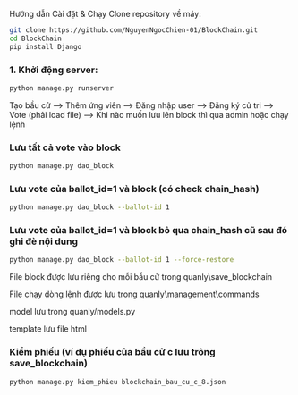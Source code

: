 Hướng dẫn Cài đặt & Chạy
Clone repository về máy:

```bash
git clone https://github.com/NguyenNgocChien-01/BlockChain.git
cd BlockChain
pip install Django
```

### 1. Khởi động server:
```bash
python manage.py runserver
```


Tạo bầu cử --> Thêm ứng viên --> Đăng nhập user --> Đăng ký cử tri --> Vote (phải load file) --> Khi nào muốn lưu lên block thì qua admin hoặc chạy lệnh
### Lưu tất cả vote vào block
``` bash
python manage.py dao_block
````

### Lưu vote của ballot_id=1 và block (có check chain_hash)
``` bash
python manage.py dao_block --ballot-id 1
````

### Lưu vote của ballot_id=1 và block bỏ qua chain_hash cũ sau đó ghi đè nội dung
``` bash
python manage.py dao_block --ballot-id 1 --force-restore
````

File block được lưu riêng cho mỗi bầu cử trong quanly\save_blockchain

File chạy dòng lệnh được lưu trong quanly\management\commands

model lưu trong quanly/models.py

template lưu file html

### Kiểm phiếu (ví dụ phiếu của bầu cử c lưu trông save_blockchain)
``` bash
python manage.py kiem_phieu blockchain_bau_cu_c_8.json
````


